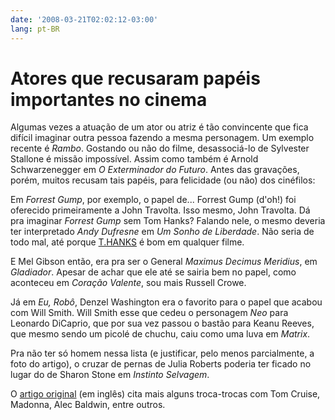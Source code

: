 ```yaml
---
date: '2008-03-21T02:02:12-03:00'
lang: pt-BR
---
```


# Atores que recusaram papéis importantes no cinema

Algumas vezes a atuação de um ator ou atriz é tão convincente que fica difícil imaginar outra pessoa fazendo a mesma personagem. Um exemplo recente é _Rambo_. Gostando ou não do filme, desassociá-lo de Sylvester Stallone é missão impossível. Assim como também é Arnold Schwarzenegger em _O Exterminador do Futuro_. Antes das gravações, porém, muitos recusam tais papéis, para felicidade (ou não) dos cinéfilos:

Em _Forrest Gump_, por exemplo, o papel de... Forrest Gump (d'oh!) foi oferecido primeiramente a John Travolta. Isso mesmo, John Travolta. Dá pra imaginar _Forrest Gump_ sem Tom Hanks? Falando nele, o mesmo deveria ter interpretado _Andy Dufresne_ em _Um Sonho de Liberdade_. Não seria de todo mal, até porque [T.HANKS](http://www.heyokay.com/thanks/) é bom em qualquer filme.

E Mel Gibson então, era pra ser o General _Maximus Decimus Meridius_, em _Gladiador_. Apesar de achar que ele até se sairia bem no papel, como aconteceu em _Coração Valente_, sou mais Russell Crowe.

Já em _Eu, Robô_, Denzel Washington era o favorito para o papel que acabou com Will Smith. Will Smith esse que cedeu o personagem _Neo_ para Leonardo DiCaprio, que por sua vez passou o bastão para Keanu Reeves, que mesmo sendo um picolé de chuchu, caiu como uma luva em _Matrix_.

Pra não ter só homem nessa lista (e justificar, pelo menos parcialmente, a foto do artigo), o cruzar de pernas de Julia Roberts poderia ter ficado no lugar do de Sharon Stone em _Instinto Selvagem_.

O [artigo original](http://glamorati.com/celebrity/2008/20-actors-and-actresses-who-turned-down-important-or-popular-roles/) (em inglês) cita mais alguns troca-trocas com Tom Cruise, Madonna, Alec Baldwin, entre outros.
